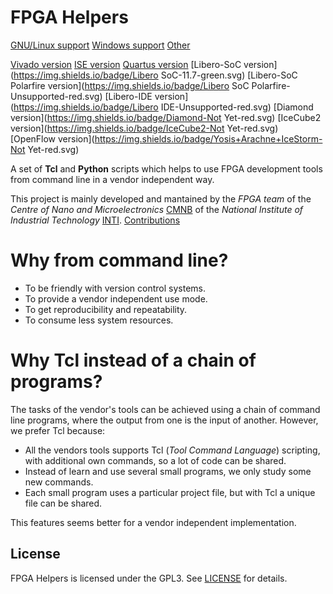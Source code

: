 # FPGA Helpers

[GNU/Linux support](https://img.shields.io/badge/Linux-Ok-green.svg)
[Windows support](https://img.shields.io/badge/Window-Untested-yellow.svg)
[Other](https://img.shields.io/badge/Other-Unknown-red.svg)

[Vivado version](https://img.shields.io/badge/Vivado-2016.4-green.svg)
[ISE version](https://img.shields.io/badge/ISE-14.7-green.svg)
[Quartus version](https://img.shields.io/badge/Quartus-15.0-green.svg)
[Libero-SoC version](https://img.shields.io/badge/Libero SoC-11.7-green.svg)
[Libero-SoC Polarfire version](https://img.shields.io/badge/Libero SoC Polarfire-Unsupported-red.svg)
[Libero-IDE version](https://img.shields.io/badge/Libero IDE-Unsupported-red.svg)
[Diamond version](https://img.shields.io/badge/Diamond-Not Yet-red.svg)
[IceCube2 version](https://img.shields.io/badge/IceCube2-Not Yet-red.svg)
[OpenFlow version](https://img.shields.io/badge/Yosis+Arachne+IceStorm-Not Yet-red.svg)

A set of **Tcl** and **Python** scripts which helps to use FPGA development tools from command line
in a vendor independent way.

This project is mainly developed and mantained by the *FPGA team* of the
*Centre of Nano and Microelectronics* [CMNB](http://www.inti.gob.ar/microynanoelectronica/) of the
*National Institute of Industrial Technology* [INTI](http://www.inti.gob.ar/).
[Contributions](https://img.shields.io/badge/Contributions-Welcome-green.svg)

# Why from command line?

* To be friendly with version control systems.
* To provide a vendor independent use mode.
* To get reproducibility and repeatability.
* To consume less system resources.

# Why Tcl instead of a chain of programs?

The tasks of the vendor's tools can be achieved using a chain of command line programs, where the
output from one is the input of another. However, we prefer Tcl because:

* All the vendors tools supports Tcl (*Tool Command Language*) scripting, with additional own
commands, so a lot of code can be shared.
* Instead of learn and use several small programs, we only study some new commands.
* Each small program uses a particular project file, but with Tcl a unique file can be shared.

This features seems better for a vendor independent implementation.

## License

FPGA Helpers is licensed under the GPL3. See [LICENSE](LICENSE) for details.
